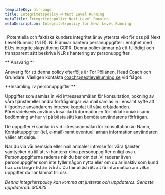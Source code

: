 ```yaml
---
templateKey: nlr-page
title: Integritetspolicy @ Next Level Running
metaTitle: Integritetspolicy Next Level Running
metaDescription: Integritetspolicy för Next Level Running
---
```

_Potentiella och faktiska kunders integritet är av yttersta vikt för oss på Next Level Running (NLR). NLR ämnar hantera personuppgifter i enlighet med EU:s integritetslagstiftning GDPR. Denna policy ämnar på ett fullödigt och transparent sätt beskriva NLR:s hantering av personuppgifter._

**Ansvarig**

Ansvarig för att denna policy efterföljs är Tor Pöllänen, Head Coach och Grundare. Vänligen kontakta coach@nextlevelrunning.se vid frågor.

**Insamling av personuppgifter**

Uppgifter som samlas in vid intresseanmälan för konsultation, bokning av våra tjänster eller andra förfrågningar via mail samlas in i ensamt syfte att tillgodose användarens intresse kopplat till våra erbjudanden. Företrädelsevis används insamlad informationen för initial kontakt samt bedömning av hur vi på bästa sätt kan bemöta användarens förfrågan.

De uppgifter vi samlar in vid intresseanmälan för konsultation är: Namn, Kontaktuppgifter (tel, e-mail) samt eventuell annan information användaren väljer att delge.

När du via vår hemsida eller mail anmäler intresse för våra tjänster samtycker du till att vi hanterar dina personuppgifter enligt ovan. Personuppgifterna raderas när du ber om det. Vi raderar även personuppgifter som inte fyller någon nytta eller om du är inaktiv som kund hos oss längre tid än två år. Du har alltid rätt att få information om vilka uppgifter du har lämnat till oss.



_Denna integritetspolicy kan komma att justeras och uppdateras. Senaste uppdaterad: 180825._
